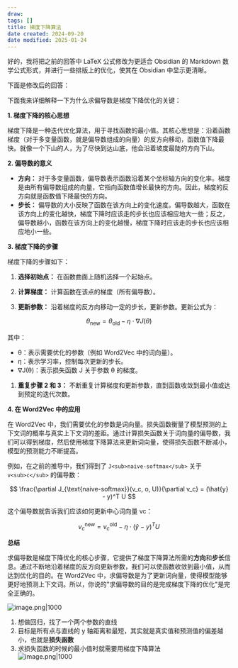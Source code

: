 ```yaml
---
draw:
tags: []
title: 梯度下降算法
date created: 2024-09-20
date modified: 2025-01-24
---
```


好的，我将把之前的回答中 LaTeX 公式修改为更适合 Obsidian 的 Markdown 数学公式形式，并进行一些排版上的优化，使其在 Obsidian 中显示更清晰。

下面是修改后的回答：

下面我来详细解释一下为什么求偏导数是梯度下降优化的关键：

**1. 梯度下降的核心思想**

梯度下降是一种迭代优化算法，用于寻找函数的最小值。其核心思想是：沿着函数梯度（对于多变量函数，就是偏导数组成的向量）的反方向移动，函数值下降最快。就像一个下山的人，为了尽快到达山底，他会沿着坡度最陡的方向下山。

**2. 偏导数的意义**

- **方向：** 对于多变量函数，偏导数表示函数沿着某个坐标轴方向的变化率。梯度是由所有偏导数组成的向量，它指向函数值增长最快的方向。因此，梯度的反方向就是函数值下降最快的方向。
- **步长：** 偏导数的大小反映了函数在该方向上的变化速度。偏导数越大，函数在该方向上的变化越快，梯度下降时应该走的步长也应该相应地大一些；反之，偏导数越小，函数在该方向上的变化越慢，梯度下降时应该走的步长也应该相应地小一些。

**3. 梯度下降的步骤**

梯度下降的步骤如下：

1. **选择初始点：** 在函数曲面上随机选择一个起始点。
    
2. **计算梯度：** 计算函数在该点的梯度（所有偏导数）。
    
3. **更新参数：** 沿着梯度的反方向移动一定的步长，更新参数。更新公式为：

$$
    \theta_{\text{new}} = \theta_{\text{old}} - \eta \cdot \nabla J(\theta)
$$

其中：

- θ：表示需要优化的参数（例如 Word2Vec 中的词向量）。
- η：表示学习率，控制每次更新的步长。
- ∇J(θ)：表示损失函数 J 关于参数 θ 的梯度。

1. **重复步骤 2 和 3：** 不断重复计算梯度和更新参数，直到函数收敛到最小值或达到预定的迭代次数。
    

**4. 在 Word2Vec 中的应用**

在 Word2Vec 中，我们需要优化的参数是词向量。损失函数衡量了模型预测的上下文词的概率与真实上下文词的差距。通过计算损失函数关于词向量的偏导数，我们可以得到梯度，然后使用梯度下降算法来更新词向量，使得损失函数不断减小，模型的预测能力不断提高。

例如，在之前的推导中，我们得到了 `J<sub>naive-softmax</sub>` 关于 `v<sub>c</sub>` 的偏导数：

$$
\frac{\partial J_{\text{naive-softmax}}(v_c, o, U)}{\partial v_c} = (\hat{y} - y)^T U
$$

这个偏导数就告诉我们应该如何更新中心词向量 vc​：

$$
v_c^{\text{new}} = v_c^{\text{old}} - \eta \cdot (\hat{y} - y)^T U
$$

**总结**

求偏导数是梯度下降优化的核心步骤，它提供了梯度下降算法所需的**方向**和**步长**信息。通过不断地沿着梯度的反方向更新参数，我们可以使函数收敛到最小值，从而达到优化的目的。在 Word2Vec 中，求偏导数是为了更新词向量，使得模型能够更好地预测上下文词。所以，你说的"求偏导数的目的是完成梯度下降的优化"是完全正确的。

![image.png|1000](https://imagehosting4picgo.oss-cn-beijing.aliyuncs.com/imagehosting/fix-dir%2Fpicgo%2Fpicgo-clipboard-images%2F2024%2F09%2F20%2F11-42-21-5ec4c7c1cddba14c6e75ebc678ff7a9d-202409201142560-9bbf3b.png)

1. 想做回归，找了一个两个参数的直线
2. 目标是所有点与直线的 y 轴距离和最短，其实就是真实值和预测值的偏差越小，也就是**损失函数**
3. 求损失函数的时候的最小值时就需要用梯度下降算法  
![image.png|1000](https://imagehosting4picgo.oss-cn-beijing.aliyuncs.com/imagehosting/fix-dir%2Fpicgo%2Fpicgo-clipboard-images%2F2024%2F09%2F20%2F11-44-37-ccc37a8462a69c9bec124c80f03b6722-202409201144743-9db084.png)
